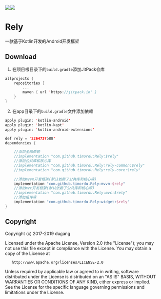 [![](https://img.shields.io/hexpm/l/plug.svg)](https://www.apache.org/licenses/LICENSE-2.0)[![](https://jitpack.io/v/timordu/Rely.svg)](https://jitpack.io/#timordu/Rely)

# Rely

一款基于Kotlin开发的Android开发框架



Download
--------

1. 在项目根目录下的`build.gradle`添加JitPack仓库

```kotlin
allprojects {
    repositories {
        ...
        maven { url 'https://jitpack.io' }
    }
}
```

2. 在app目录下的`build.gradle`文件添加依赖

```kotlin
apply plugin: 'kotlin-android'
apply plugin: 'kotlin-kapt'
apply plugin: 'kotlin-android-extensions'

def rely = '2264737b88'
dependencies {

    //添加全部依赖
	//implementation "com.github.timordu:Rely:$rely"
	//添加公共库和核心库
	//implementation "com.github.timordu.Rely:rely-common:$rely"
	//implementation "com.github.timordu.Rely:rely-core:$rely"
    
    //添加mvvm开发框架(默认依赖了公共库和核心库)
    implementation "com.github.timordu.Rely:mvvm:$rely"
    //添加mvc开发框架(默认依赖了公共库和核心库)
    //implementation "com.github.timordu.Rely:mvc:$rely"
    //添加组件库
    implementation "com.github.timordu.Rely:widget:$rely"
}
```

Copyright
---------

   Copyright (c) 2017-2019 dugang

   Licensed under the Apache License, Version 2.0 (the "License");
   you may not use this file except in compliance with the License.
   You may obtain a copy of the License at

       http://www.apache.org/licenses/LICENSE-2.0

   Unless required by applicable law or agreed to in writing, software
   distributed under the License is distributed on an "AS IS" BASIS,
   WITHOUT WARRANTIES OR CONDITIONS OF ANY KIND, either express or implied.
   See the License for the specific language governing permissions and
   limitations under the License.

